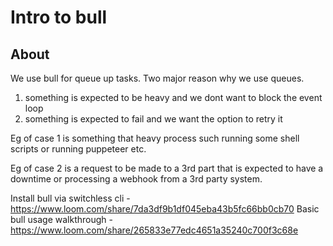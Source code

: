 # Intro to bull

## About
We use bull for queue up tasks. Two major reason why we use queues. 

1. something is expected to be heavy and we dont want to block the event loop
2. something is expected to fail and we want the option to retry it

Eg of case 1 is something that heavy process such running some shell scripts or running puppeteer etc. 

Eg of case 2 is a request to be made to a 3rd part that is expected to have a downtime or processing a webhook from a 3rd party system. 

Install bull via switchless cli - https://www.loom.com/share/7da3df9b1df045eba43b5fc66bb0cb70
Basic bull usage walkthrough - https://www.loom.com/share/265833e77edc4651a35240c700f3c68e